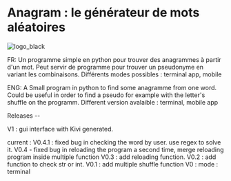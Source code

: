 # Anagram : le générateur de mots aléatoires

![logo_black](https://user-images.githubusercontent.com/87765071/127388530-5cf0ea97-e660-4811-bd79-7a5f18c4a9a0.png)


FR: Un programme simple en python pour trouver des anagrammes à partir d'un mot.
Peut servir de programme pour trouver un pseudonyme en variant les combinaisons.
Différents modes possibles : terminal app, mobile 

ENG: A Small program in python to find some anagramme from one word.
Could be useful in order to find a pseudo for example with the letter's shuffle on the programm.
Different version avalaible : terminal, mobile app

Releases --


V1 : gui interface with Kivi generated.

current : V0.4.1 : fixed bug in checking the word by user. use regex to solve it.
V0.4 - fixed bug in reloading the program a second time, merge reloading program inside multiple function
V0.3 : add reloading function.
V0.2 : add function to check str or int.
V0.1 : add multiple shuffle function
V0 : mode : terminal
